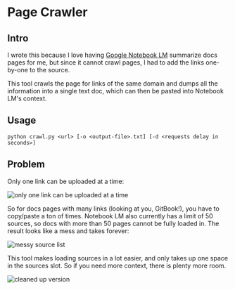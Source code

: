 # Page Crawler

## Intro

I wrote this because I love having [Google Notebook LM](https://notebooklm.google.com/) summarize docs pages for me, but since it cannot crawl pages, I had to add the links one-by-one to the source.

This tool crawls the page for links of the same domain and dumps all the information into a single text doc, which can then be pasted into Notebook LM's context.

## Usage

`python crawl.py <url> [-o <output-file>.txt] [-d <requests delay in seconds>]`

## Problem

Only one link can be uploaded at a time:

![only one link can be uploaded at a time](https://github.com/user-attachments/assets/4bc1db33-c8e6-4da4-bfb5-37818eed552f)

So for docs pages with many links (looking at you, GitBook!), you have to copy/paste a ton of times. Notebook LM also currently has a limit of 50 sources, so docs with more than 50 pages cannot be fully loaded in. The result looks like a mess and takes forever:

![messy source list](https://github.com/user-attachments/assets/8d6742e8-813c-40d3-b324-59976f60e00c)

This tool makes loading sources in a lot easier, and only takes up one space in the sources slot. So if you need more context, there is plenty more room.

![cleaned up version](https://github.com/user-attachments/assets/070c1490-7c57-4237-a511-dd136c0890be)
